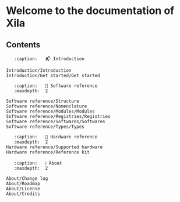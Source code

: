 # Welcome to the documentation of Xila

## Contents

```{toctree}
   :caption:   📬 Introduction

Introduction/Introduction
Introduction/Get started/Get started
```

```{toctree}
   :caption:   📖 Software reference   
   :maxdepth:  2

Software reference/Structure
Software reference/Nomenclature
Software reference/Modules/Modules
Software reference/Registries/Registries
Software reference/Softwares/Softwares
Software reference/Types/Types
```

```{toctree}
   :caption:   🔌 Hardware reference
   :maxdepth:  2
Hardware reference/Supported hardware
Hardware reference/Reference kit
```

```{toctree}
   :caption:   ℹ️ About
   :maxdepth:  2

About/Change log
About/Roadmap
About/License
About/Credits
```

